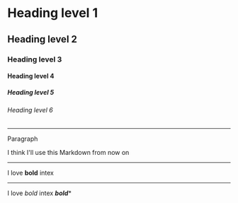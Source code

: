 # Heading level 1
## Heading level 2
### Heading level 3
#### Heading level 4
##### Heading level 5
###### Heading level 6
___________________________________________________________________________________________________________________________________________
Paragraph

I think I'll use this Markdown from now on

___________________________________________________________________________________________________________________________________________
I love **bold** intex
__________________________________________________________________________________________________________________________________________
I love _bold_ intex
***bold**** 
